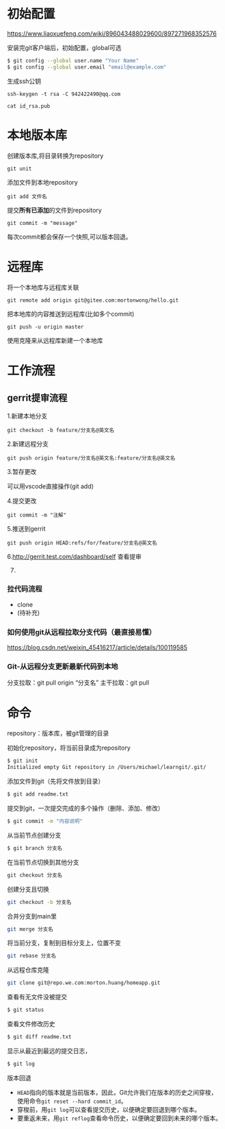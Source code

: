 # 初始配置

https://www.liaoxuefeng.com/wiki/896043488029600/897271968352576

安装完git客户端后，初始配置，global可选

```bash
$ git config --global user.name "Your Name"
$ git config --global user.email "email@example.com"
```

生成ssh公钥

`ssh-keygen -t rsa -C 942422490@qq.com`

`cat id_rsa.pub`

# 本地版本库

创建版本库,将目录转换为repository

`git unit`

添加文件到本地repository

`git add 文件名`

提交**所有已添加**的文件到repository

`git commit -m "message"`

每次commit都会保存一个快照,可以版本回退。

# 远程库

将一个本地库与远程库关联

`git remote add origin git@gitee.com:mortonwong/hello.git`

 把本地库的内容推送到远程库(比如多个commit)

`git push -u origin master`

使用克隆来从远程库新建一个本地库

# 工作流程

## gerrit提审流程

1.新建本地分支

`git checkout -b feature/分支名@英文名`

2.新建远程分支

`git push origin feature/分支名@英文名:feature/分支名@英文名`

3.暂存更改

可以用vscode直接操作(git add)

4.提交更改

`git commit -m "注解"`

5.推送到gerrit

`git push origin HEAD:refs/for/feature/分支名@英文名`

6.http://gerrit.test.com/dashboard/self 查看提审

7.

### 拉代码流程

- clone
- (待补充)

### 如何使用git从远程拉取分支代码（最直接易懂）

https://blog.csdn.net/weixin_45416217/article/details/100119585

### Git-从远程分支更新最新代码到本地

分支拉取：git pull origin “分支名”
主干拉取：git pull

# 命令

repository：版本库，被git管理的目录

初始化repository，将当前目录成为repository

```bash
$ git init
Initialized empty Git repository in /Users/michael/learngit/.git/
```

添加文件到git（先将文件放到目录）

```bash
$ git add readme.txt
```

提交到git，一次提交完成的多个操作（删除、添加、修改）

```bash
$ git commit -m "内容说明"
```

从当前节点创建分支

```bash
$ git branch 分支名
```

在当前节点切换到其他分支

``` f
git checkout 分支名
```

创建分支且切换

```bash
git checkout -b 分支名
```

合并分支到main里

```bash
git merge 分支名
```

将当前分支，复制到目标分支上，位置不变

```bash
git rebase 分支名
```

从远程仓库克隆

```bash
git clone git@repo.we.com:morton.huang/homeapp.git
```

查看有无文件没被提交

```bash
$ git status
```

查看文件修改历史

```bash
$ git diff readme.txt 
```

显示从最近到最远的提交日志，

```bash
$ git log
```

版本回退

- `HEAD`指向的版本就是当前版本，因此，Git允许我们在版本的历史之间穿梭，使用命令`git reset --hard commit_id`。
- 穿梭前，用`git log`可以查看提交历史，以便确定要回退到哪个版本。
- 要重返未来，用`git reflog`查看命令历史，以便确定要回到未来的哪个版本。

